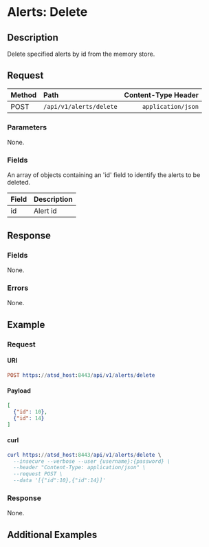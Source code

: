 # Alerts: Delete

## Description

Delete specified alerts by id from the memory store.

## Request

| **Method** | **Path** | **Content-Type Header**|
|:---|:---|---:|
| POST | `/api/v1/alerts/delete` | `application/json` |

### Parameters

None.

### Fields

An array of objects containing an 'id' field to identify the alerts to be deleted.

|**Field**|**Description**|
|:---|:---|
|id|Alert id|

## Response

### Fields

None.

### Errors

None.

## Example

### Request

#### URI

```elm
POST https://atsd_host:8443/api/v1/alerts/delete
```

#### Payload

```json
[
  {"id": 10},
  {"id": 14}
]
```

#### curl

```elm
curl https://atsd_host:8443/api/v1/alerts/delete \
  --insecure --verbose --user {username}:{password} \
  --header "Content-Type: application/json" \
  --request POST \
  --data '[{"id":10},{"id":14}]'
```

### Response

None.

## Additional Examples
